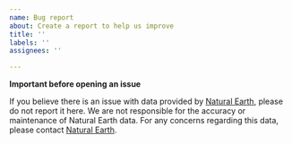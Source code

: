 ```yaml
---
name: Bug report
about: Create a report to help us improve
title: ''
labels: ''
assignees: ''

---
```


**Important before opening an issue**

If you believe there is an issue with data provided by [Natural Earth](https://www.naturalearthdata.com/), please do not report it here. We are not responsible for the accuracy or maintenance of Natural Earth data. For any concerns regarding this data, please contact [Natural Earth](https://www.naturalearthdata.com/).
